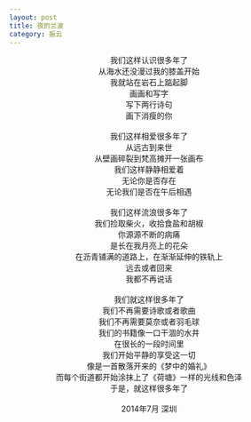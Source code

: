 ```yaml
---
layout: post
title: 夜的兰波
category: 振云
---
```


<center>
我们这样认识很多年了<br>
从海水还没漫过我的膝盖开始<br>
我就站在岩石上踮起脚<br>
画画和写字<br>
写下两行诗句<br>
画下消瘦的你<br>
<br>
我们这样相爱很多年了<br>
从远古到来世<br>
从壁画碎裂到梵高摊开一张画布<br>
我们这样静静相爱着<br>
无论你是否存在<br>
无论我们是否在午后相遇<br>
<br>
我们这样流浪很多年了<br>
我们捡取柴火，收拾食盐和胡椒<br>
你源源不断的病痛<br>
是长在我月亮上的花朵<br>
在沥青铺满的道路上，在渐渐延伸的铁轨上<br>
远去或者回来<br>
我都不再说话<br>
<br>
我们就这样很多年了<br>
我们不再需要诗歌或者歌曲<br>
我们不再需要莫奈或者羽毛球<br>
我们的书籍像一口干涸的水井<br>
在很长的一段时间里<br>
我们开始平静的享受这一切<br>
像是一首散落开来的《梦中的婚礼》<br>
而每个街道都开始涂抹上了《荷塘》一样的光线和色泽<br>
于是，就这样很多年了<br>
<br>
2014年7月 深圳<br>
</center>
